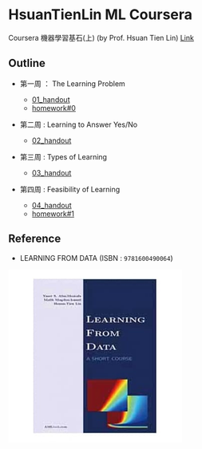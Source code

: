 # HsuanTienLin ML Coursera
Coursera 機器學習基石(上) (by Prof. Hsuan Tien Lin) [Link](https://www.coursera.org/learn/ntumlone-mathematicalfoundations?)

## Outline
* 第一周 ： The Learning Problem
   * [01_handout](handout/01_handout.pdf) 
   * [homework#0](homework/homework0.pdf)

* 第二周 : Learning to Answer Yes/No
   * [02_handout](handout/02_handout.pdf)

* 第三周 : Types of Learning
   * [03_handout](handout/03_handout.pdf)

* 第四周 : Feasibility of Learning
   * [04_handout](handout/04_handout.pdf)
   * [homework#1](homework/hw1/HW1.md)

## Reference
* LEARNING FROM DATA (ISBN : `9781600490064`)

![reference](reference.png)
